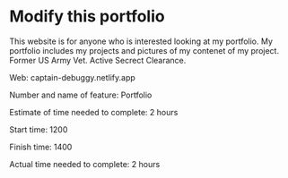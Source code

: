 # Modify this portfolio

This website is for anyone who is interested looking at my portfolio. My portfolio includes my projects and pictures of my contenet of my project. Former US Army Vet. 
Active Secrect Clearance. 

Web: captain-debuggy.netlify.app


Number and name of feature: Portfolio

Estimate of time needed to complete: 2 hours

Start time: 1200

Finish time: 1400

Actual time needed to complete: 2 hours